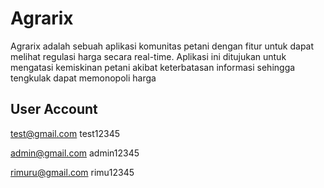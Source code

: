 # Agrarix

Agrarix adalah sebuah aplikasi komunitas petani dengan fitur untuk dapat melihat regulasi harga secara real-time. Aplikasi ini ditujukan untuk mengatasi kemiskinan petani akibat keterbatasan informasi sehingga tengkulak dapat memonopoli harga
## User Account 
test@gmail.com
test12345

admin@gmail.com
admin12345 

rimuru@gmail.com
rimu12345